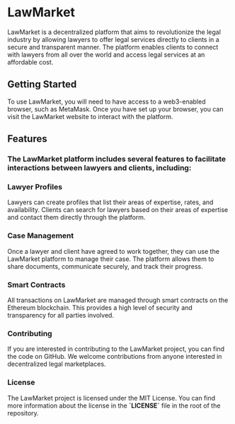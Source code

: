 <h1>LawMarket</h1>
LawMarket is a decentralized platform that aims to revolutionize the legal industry by allowing lawyers to offer legal services directly to clients in a secure and transparent manner. The platform enables clients to connect with lawyers from all over the world and access legal services at an affordable cost.
        

<h2>Getting Started</h2>
To use LawMarket, you will need to have access to a web3-enabled
browser, such as MetaMask. Once you have set up your browser, you can
visit the LawMarket website to interact with the platform.

<h2>Features</h2>
<h3>The LawMarket platform includes several features to facilitate
interactions between lawyers and clients, including:</h3>

<h3>Lawyer Profiles</h3>
Lawyers can create profiles that list their areas of expertise, rates,
and availability. Clients can search for lawyers based on their areas
of expertise and contact them directly through the platform.

<h3>Case Management</h3>
<p>
Once a lawyer and client have agreed to work together, they can use
the LawMarket platform to manage their case. The platform allows them
to share documents, communicate securely, and track their progress.
</p>
<h3>Smart Contracts</h3>
<p>
All transactions on LawMarket are managed through smart contracts on
the Ethereum blockchain. This provides a high level of security and
transparency for all parties involved.
</p>
<h3>Contributing</h3>
<p>
If you are interested in contributing to the LawMarket project, you
can find the code on GitHub. We welcome contributions from anyone
interested in decentralized legal marketplaces.
</p>
<h3>License</h3>
<p>
The LawMarket project is licensed under the MIT License. You can find
more information about the license in the <b>`LICENSE`</b> file in the
root of the repository.
</p>
